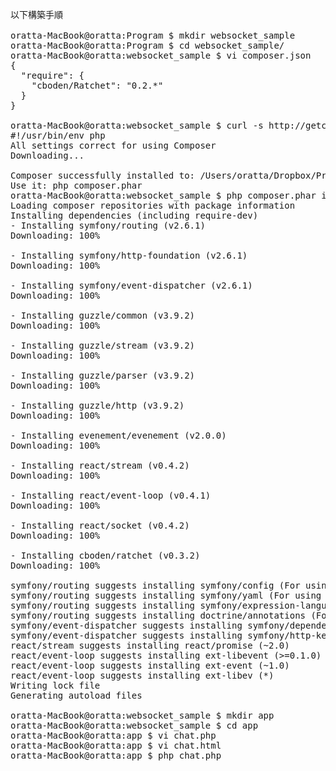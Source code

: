 <pre>
以下構築手順

oratta-MacBook@oratta:Program $ mkdir websocket_sample
oratta-MacBook@oratta:Program $ cd websocket_sample/
oratta-MacBook@oratta:websocket_sample $ vi composer.json
{
  "require": {
    "cboden/Ratchet": "0.2.*"
  }
}

oratta-MacBook@oratta:websocket_sample $ curl -s http://getcomposer.org/installer | php
#!/usr/bin/env php
All settings correct for using Composer
Downloading...

Composer successfully installed to: /Users/oratta/Dropbox/Program/websocket_sample/composer.phar
Use it: php composer.phar
oratta-MacBook@oratta:websocket_sample $ php composer.phar install
Loading composer repositories with package information
Installing dependencies (including require-dev)
- Installing symfony/routing (v2.6.1)
Downloading: 100%

- Installing symfony/http-foundation (v2.6.1)
Downloading: 100%

- Installing symfony/event-dispatcher (v2.6.1)
Downloading: 100%

- Installing guzzle/common (v3.9.2)
Downloading: 100%

- Installing guzzle/stream (v3.9.2)
Downloading: 100%

- Installing guzzle/parser (v3.9.2)
Downloading: 100%

- Installing guzzle/http (v3.9.2)
Downloading: 100%

- Installing evenement/evenement (v2.0.0)
Downloading: 100%

- Installing react/stream (v0.4.2)
Downloading: 100%

- Installing react/event-loop (v0.4.1)
Downloading: 100%

- Installing react/socket (v0.4.2)
Downloading: 100%

- Installing cboden/ratchet (v0.3.2)
Downloading: 100%

symfony/routing suggests installing symfony/config (For using the all-in-one router or any loader)
symfony/routing suggests installing symfony/yaml (For using the YAML loader)
symfony/routing suggests installing symfony/expression-language (For using expression matching)
symfony/routing suggests installing doctrine/annotations (For using the annotation loader)
symfony/event-dispatcher suggests installing symfony/dependency-injection ()
symfony/event-dispatcher suggests installing symfony/http-kernel ()
react/stream suggests installing react/promise (~2.0)
react/event-loop suggests installing ext-libevent (>=0.1.0)
react/event-loop suggests installing ext-event (~1.0)
react/event-loop suggests installing ext-libev (*)
Writing lock file
Generating autoload files

oratta-MacBook@oratta:websocket_sample $ mkdir app
oratta-MacBook@oratta:websocket_sample $ cd app
oratta-MacBook@oratta:app $ vi chat.php
oratta-MacBook@oratta:app $ vi chat.html
oratta-MacBook@oratta:app $ php chat.php
</pre>
